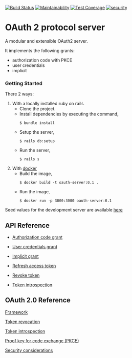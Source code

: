 [![Build Status](https://travis-ci.org/ngendah/oauth2-proto-server.svg?branch=master)](https://travis-ci.org/ngendah/oauth2-proto-server)
[![Maintainability](https://api.codeclimate.com/v1/badges/6600fbcd63dc5bdd2809/maintainability)](https://codeclimate.com/github/ngendah/oauth2-proto-server/maintainability)
[![Test Coverage](https://api.codeclimate.com/v1/badges/6600fbcd63dc5bdd2809/test_coverage)](https://codeclimate.com/github/ngendah/oauth2-proto-server/test_coverage)
[![security](https://hakiri.io/github/ngendah/oauth2-proto-server/master.svg)](https://hakiri.io/github/ngendah/oauth2-proto-server/master)

OAuth 2 protocol server 
=======================
A modular and extensible OAuth2 server.

It implements the following grants:
* authorization code with PKCE
* user credentials
* implicit

### Getting Started
There 2 ways:

1. With a locally installed ruby on rails
    * Clone the project.
    * Install dependencies by executing the command,
        ```
        $ bundle install
        ```
     * Setup the server,
        ```
        $ rails db:setup
        ```
     * Run the server,
        ```
        $ rails s
        ```
2. With [docker](www.docker.com)
    * Build the image,
        ```
        $ docker build -t oauth-server:0.1 .
        ```
    * Run the image,
        ```
        $ docker run -p 3000:3000 oauth-server:0.1
        ```

Seed values for the development server are available [here](./db/seeds.rb)

## API Reference
* [Authorization code grant](./docs/authorization-code.md)

* [User credentials grant](./docs/user-credentials.md)

* [Implicit grant](./docs/implicit-grant.md)

* [Refresh access token](./docs/refresh-access-token.md)

* [Revoke token](./docs/revoke-token.md)

* [Token introspection](./docs/check-token.md)

## OAuth 2.0 Reference
[Framework](https://tools.ietf.org/html/rfc6749)

[Token revocation](https://tools.ietf.org/html/rfc7009)

[Token introspection](https://tools.ietf.org/html/rfc7662)

[Proof key for code exchange (PKCE)](https://tools.ietf.org/html/rfc7636)

[Security considerations](https://tools.ietf.org/html/rfc6819)
